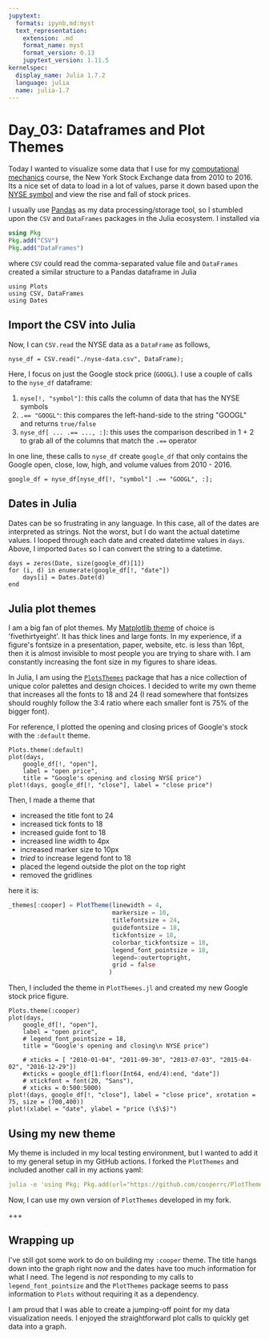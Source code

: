 ```yaml
---
jupytext:
  formats: ipynb,md:myst
  text_representation:
    extension: .md
    format_name: myst
    format_version: 0.13
    jupytext_version: 1.11.5
kernelspec:
  display_name: Julia 1.7.2
  language: julia
  name: julia-1.7
---
```


# Day_03: Dataframes and Plot Themes

Today I wanted to visualize some data that I use for my [computational mechanics](https://cooperrc.github.io/computational-mechanics/module_02/README.html) course, the New York Stock Exchange data from 2010 to 2016. Its a nice set of data to load in a lot of values, parse it down based upon the [NYSE symbol](https://www.nyse.com/listings_directory/stock) and view the rise and fall of stock prices. 

I usually use [Pandas](https://pandas.pydata.org/) as my data processing/storage tool, so I stumbled upon the `CSV` and `DataFrames` packages in the Julia ecosystem. I installed via

```julia
using Pkg
Pkg.add("CSV")
Pkg.add("DataFrames")
```

where `CSV` could read the comma-separated value file and `DataFrames` created a similar structure to a Pandas dataframe in Julia

```{code-cell}
using Plots
using CSV, DataFrames
using Dates
```

## Import the CSV into Julia
Now, I can `CSV.read` the NYSE data as a `DataFrame` as follows,

```{code-cell}
nyse_df = CSV.read("./nyse-data.csv", DataFrame);
```

Here, I focus on just the Google stock price (`GOOGL`). I use a couple of calls to the `nyse_df` dataframe:
1. `nyse[!, "symbol"]`: this calls the column of data that has the NYSE symbols
2. `.== "GOOGL"`: this compares the left-hand-side to the string "GOOGL" and returns `true/false`
3. `nyse_df[ ... .== ..., :]`: this uses the comparison described in 1 + 2 to grab all of the columns that match the `.==` operator

In one line, these calls to `nyse_df` create `google_df` that only contains the Google open, close, low, high, and volume values from 2010 - 2016. 

```{code-cell}
google_df = nyse_df[nyse_df[!, "symbol"] .== "GOOGL", :];
```

## Dates in Julia

Dates can be so frustrating in any language. In this case, all of the dates are interpreted as strings. Not the worst, but I do want the actual datetime values. I looped through each date and created datetime values in `days`. Above, I imported `Dates` so I can convert the string to a datetime. 

```{code-cell}
days = zeros(Date, size(google_df)[1])
for (i, d) in enumerate(google_df[!, "date"])
    days[i] = Dates.Date(d)
end
```

## Julia plot themes

I am a big fan of plot themes. My [Matplotlib theme](https://matplotlib.org/stable/gallery/style_sheets/style_sheets_reference.html) of choice is 'fivethirtyeight'. It has thick lines and large fonts. In my experience, if a figure's fontsize in a presentation, paper, website, etc. is less than 16pt, then it is almost invisible to most people you are trying to share with. I am constantly increasing the font size in my figures to share ideas. 

In Julia, I am using the [`PlotsThemes`](https://github.com/JuliaPlots/PlotThemes.jl) package that has a nice collection of unique color palettes and design choices. I decided to write my own theme that increases all the fonts to 18 and 24 (I read somewhere that fontsizes should roughly follow the 3:4 ratio where each smaller font is 75% of the bigger font). 

For reference, I plotted the opening and closing prices of Google's stock with the `:default` theme. 

```{code-cell}
Plots.theme(:default)
plot(days, 
    google_df[!, "open"], 
    label = "open price",
    title = "Google's opening and closing NYSE price")
plot!(days, google_df[!, "close"], label = "close price")
```

Then, I made a theme that
- increased the title font to 24
- increased tick fonts to 18
- increased guide font to 18
- increased line width to 4px
- increased marker size to 10px
- _tried_ to increase legend font to 18
- placed the legend outside the plot on the top right
- removed the gridlines

here it is:

```julia
_themes[:cooper] = PlotTheme(linewidth = 4,
                             markersize = 10,
                             titlefontsize = 24,
                             guidefontsize = 18,
                             tickfontsize = 18,
                             colorbar_tickfontsize = 18,
                             legend_font_pointsize = 18,
                             legend=:outertopright,
                             grid = false
                            )
```

Then, I included the theme in `PlotThemes.jl` and created my new Google stock price figure. 

```{code-cell}
Plots.theme(:cooper)
plot(days, 
    google_df[!, "open"], 
    label = "open price",
    # legend_font_pointsize = 18,
    title = "Google's opening and closing\n NYSE price")
    
    # xticks = [ "2010-01-04", "2011-09-30", "2013-07-03", "2015-04-02", "2016-12-29"])
    #xticks = google_df[1:floor(Int64, end/4):end, "date"])
    # xtickfont = font(20, "Sans"),
    # xticks = 0:500:5000)
plot!(days, google_df[!, "close"], label = "close price", xrotation = 75, size = (700,400))
plot!(xlabel = "date", ylabel = "price (\$\$)")
```

## Using my new theme

My theme is included in my local testing environment, but I wanted to add it to my general setup in my GitHub actions. I forked the `PlotThemes` and included another call in my actions yaml:

```yaml
julia -e 'using Pkg; Pkg.add(url="https://github.com/cooperrc/PlotThemes.jl");
```

Now, I can use my own version of `PlotThemes` developed in my fork. 

+++

## Wrapping up

I've still got some work to do on building my `:cooper` theme. The title hangs down into the graph right now and the dates have too much information for what I need. The legend is _not_ responding to my calls to `legend_font_pointsize` and the `PlotThemes` package seems to pass information to `Plots` without requiring it as a dependency. 

I am proud that I was able to create a jumping-off point for my data visualization needs. I enjoyed the straightforward plot calls to quickly get data into a graph.

